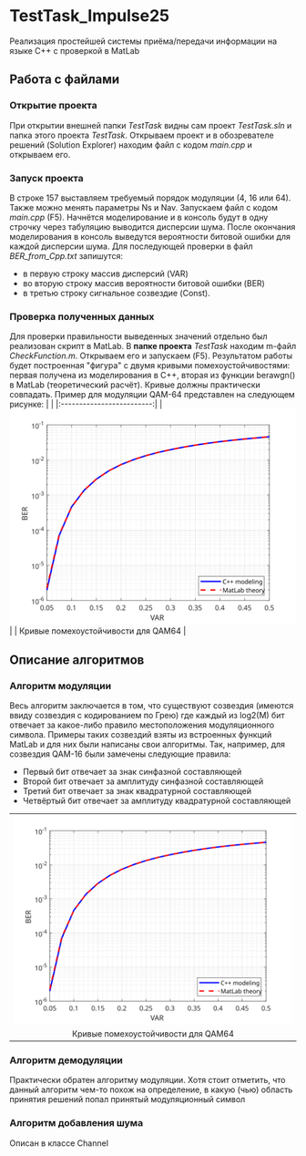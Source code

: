 # TestTask_Impulse25
Реализация простейшей системы приёма/передачи информации на языке C++ с проверкой в MatLab

## Работа с файлами
### Открытие проекта
При открытии внешней папки *TestTask* видны сам проект *TestTask.sln* и папка этого проекта *TestTask*. Открываем проект и в обозревателе решений (Solution Explorer) находим файл с кодом *main.cpp* и открываем его.

### Запуск проекта
В строке 157 выставляем требуемый порядок модуляции (4, 16 или 64). Также можно менять параметры Ns и Nav. Запускаем файл с кодом *main.cpp* (F5). Начнётся моделирование и в консоль будут в одну строчку через табуляцию выводится дисперсии шума. После окончания моделирования в консоль выведутся вероятности битовой ошибки для каждой дисперсии шума. Для последующей проверки в файл *BER_from_Cpp.txt* запишутся: 
- в первую строку массив дисперсий (VAR)
- во вторую строку массив вероятности битовой ошибки (BER)
- в третью строку сигнальное созвездие (Const).

### Проверка полученных данных
Для проверки правильности выведенных значений отдельно был реализован скрипт в MatLab. В **папке проекта** *TestTask* находим m-файл *CheckFunction.m*. Открываем его и запускаем (F5). Результатом работы будет построенная "фигура" с двумя кривыми помехоустойчивостями: первая получена из моделирования в C++, вторая из функции berawgn() в MatLab (теоретический расчёт). Кривые должны практически совпадать. Пример для модуляции QAM-64 представлен на следующем рисунке:
| |
|:-------------------------:|
| ![Кривые помехоустойчивости для QAM64](https://github.com/Mishailochka/TestTask_Impulse25/blob/main/TestTask/TestTask/ImunityCurve.svg) |
| Кривые помехоустойчивости для QAM64 |

## Описание алгоритмов
### Алгоритм модуляции
Весь алгоритм заключается в том, что существуют созвездия (имеются ввиду созвездия с кодированием по Грею) где каждый из log2(M) бит отвечает за какое-либо правило местоположения модуляционного символа. Примеры таких созвездий взяты из встроенных функций MatLab и для них были написаны свои алгоритмы. Так, например, для созвездия QAM-16 были замечены следующие правила:
- Первый бит отвечает за знак синфазной составляющей
- Второй бит отвечает за амплитуду синфазной составляющей
- Третий бит отвечает за знак квадратурной составляющей
- Четвёртый бит отвечает за амплитуду квадратурной составляющей

| |
|:-------------------------:|
| ![Кривые помехоустойчивости для QAM64](https://github.com/Mishailochka/TestTask_Impulse25/blob/main/TestTask/TestTask/ImunityCurve.svg) |
| Кривые помехоустойчивости для QAM64 |

### Алгоритм демодуляции
Практически обратен алгоритму модуляции. Хотя стоит отметить, что данный алгоритм чем-то похож на определение, в какую (чью) область принятия решений попал принятый модуляционный символ

### Алгоритм добавления шума
Описан в классе Channel
